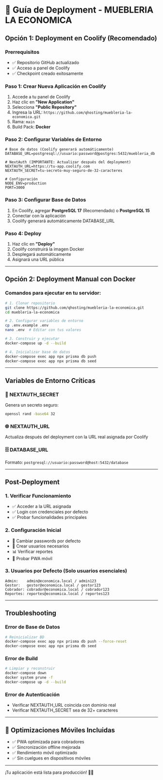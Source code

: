 
# 🚀 Guía de Deployment - MUEBLERIA LA ECONOMICA

## Opción 1: Deployment en Coolify (Recomendado)

### Prerrequisitos
- ✅ Repositorio GitHub actualizado
- ✅ Acceso a panel de Coolify
- ✅ Checkpoint creado exitosamente

### Paso 1: Crear Nueva Aplicación en Coolify

1. Accede a tu panel de Coolify
2. Haz clic en **"New Application"**
3. Selecciona **"Public Repository"**
4. Ingresa la URL: `https://github.com/qhosting/muebleria-la-economica.git`
5. Rama: `main`
6. Build Pack: **Docker**

### Paso 2: Configurar Variables de Entorno

```env
# Base de datos (Coolify generará automáticamente)
DATABASE_URL=postgresql://usuario:password@postgres:5432/muebleria_db

# NextAuth (IMPORTANTE: Actualizar después del deployment)
NEXTAUTH_URL=https://tu-app.coolify.com
NEXTAUTH_SECRET=tu-secreto-muy-seguro-de-32-caracteres

# Configuración
NODE_ENV=production
PORT=3000
```

### Paso 3: Configurar Base de Datos

1. En Coolify, agregar **PostgreSQL 17** (Recomendado) o **PostgreSQL 15**
2. Conectar con la aplicación
3. Coolify generará automáticamente DATABASE_URL

### Paso 4: Deploy

1. Haz clic en **"Deploy"**
2. Coolify construirá la imagen Docker
3. Desplegará automáticamente
4. Asignará una URL pública

---

## Opción 2: Deployment Manual con Docker

### Comandos para ejecutar en tu servidor:

```bash
# 1. Clonar repositorio
git clone https://github.com/qhosting/muebleria-la-economica.git
cd muebleria-la-economica

# 2. Configurar variables de entorno
cp .env.example .env
nano .env  # Editar con tus valores

# 3. Construir y ejecutar
docker-compose up -d --build

# 4. Inicializar base de datos
docker-compose exec app npx prisma db push
docker-compose exec app npx prisma db seed
```

---

## Variables de Entorno Críticas

### 🔑 NEXTAUTH_SECRET
Genera un secreto seguro:
```bash
openssl rand -base64 32
```

### 🌐 NEXTAUTH_URL
Actualiza después del deployment con la URL real asignada por Coolify

### 🗄️ DATABASE_URL
Formato: `postgresql://usuario:password@host:5432/database`

---

## Post-Deployment

### 1. Verificar Funcionamiento
- ✅ Acceder a la URL asignada
- ✅ Login con credenciales por defecto
- ✅ Probar funcionalidades principales

### 2. Configuración Inicial
- 🔐 Cambiar passwords por defecto
- 👥 Crear usuarios necesarios
- 📊 Verificar reportes
- 📱 Probar PWA móvil

### 3. Usuarios por Defecto (Solo usuarios esenciales)
```
Admin:    admin@economica.local / admin123
Gestor:   gestor@economica.local / gestor123  
Cobrador: cobrador@economica.local / cobrador123
Reportes: reportes@economica.local / reportes123
```

---

## Troubleshooting

### Error de Base de Datos
```bash
# Reinicializar BD
docker-compose exec app npx prisma db push --force-reset
docker-compose exec app npx prisma db seed
```

### Error de Build
```bash
# Limpiar y reconstruir
docker-compose down
docker system prune -f
docker-compose up -d --build
```

### Error de Autenticación
- Verificar NEXTAUTH_URL coincida con dominio real
- Verificar NEXTAUTH_SECRET sea de 32+ caracteres

---

## 📱 Optimizaciones Móviles Incluidas

- ✅ PWA optimizada para cobradores
- ✅ Sincronización offline mejorada
- ✅ Rendimiento móvil optimizado
- ✅ Sin cuelgues en dispositivos móviles

---

¡Tu aplicación está lista para producción! 🏢✨
